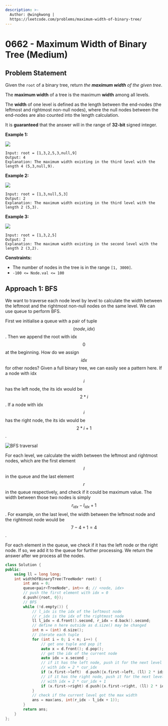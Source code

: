 ```yaml
---
description: >-
  Author: @wingkwong |
  https://leetcode.com/problems/maximum-width-of-binary-tree/
---
```


# 0662 - Maximum Width of Binary Tree (Medium)

## Problem Statement

Given the `root` of a binary tree, return _the **maximum width** of the given tree_.

The **maximum width** of a tree is the maximum **width** among all levels.

The **width** of one level is defined as the length between the end-nodes (the leftmost and rightmost non-null nodes), where the null nodes between the end-nodes are also counted into the length calculation.

It is **guaranteed** that the answer will in the range of **32-bit** signed integer.



**Example 1:**

![](https://assets.leetcode.com/uploads/2021/05/03/width1-tree.jpg)

```
Input: root = [1,3,2,5,3,null,9]
Output: 4
Explanation: The maximum width existing in the third level with the length 4 (5,3,null,9).
```

**Example 2:**

![](https://assets.leetcode.com/uploads/2021/05/03/width2-tree.jpg)

```
Input: root = [1,3,null,5,3]
Output: 2
Explanation: The maximum width existing in the third level with the length 2 (5,3).
```

**Example 3:**

![](https://assets.leetcode.com/uploads/2021/05/03/width3-tree.jpg)

```
Input: root = [1,3,2,5]
Output: 2
Explanation: The maximum width existing in the second level with the length 2 (3,2).
```

**Constraints:**

* The number of nodes in the tree is in the range `[1, 3000]`.
* `-100 <= Node.val <= 100`

## Approach 1: BFS

We want to traverse each node level by level to calculate the width between the leftmost and the rightmost non-null nodes on the same level. We can use queue to perform BFS.

First we initialise a queue with a pair of tuple $$(node, idx)$$. Then we append the root with idx $$0$$ at the beginning. How do we assign $$idx$$ for other nodes? Given a full binary tree, we can easily see a pattern here. If a node with idx $$i$$ has the left node, the its idx would be $$2 * i$$. If a node with idx $$i$$ has the right node, the its idx would be $$2 * i + 1$$. 

![BFS traversal](https://leetcode.com/problems/maximum-width-of-binary-tree/Figures/662/662\_bfs\_traversal.png)

For each level, we calculate the width between the leftmost and rightmost nodes, which are the first element $$l$$ in the queue and the last element $$r$$ in the queue respectively, and check if it could be maximum value. The width between those two nodes is simply $$r_{idx} - l_{idx} + 1$$. For example, on the last level, the width between the leftmost node and the rightmost node would be $$7 - 4 + 1 = 4$$.

For each element in the queue, we check if it has the left node or the right node. If so, we add it to the queue for further processing. We return the answer after we process all the nodes.

```cpp
class Solution {
public:
    using ll = long long;
    int widthOfBinaryTree(TreeNode* root) {
        int ans = 0;
        queue<pair<TreeNode*, int>> d; // <node, idx>
        // push the first element with idx = 0
        d.push({root, 0});
        // BFS
        while (!d.empty()) {
            // l_idx is the idx of the leftmost node
            // r_idx is the idx of the rightmost node
            ll l_idx = d.front().second, r_idx = d.back().second;
            // define n here outside as d.size() may be changed
            int n = (int) d.size();
            // iterate each tuple
            for (int i = 0; i < n; i++) {
                // get one tuple and pop it
                auto x = d.front(); d.pop();
                // get the idx of the current node
                auto idx = x.second ;
                // if it has the left node, push it for the next level
                // with idx = 2 * cur_idx
                if (x.first->left)  d.push({x.first->left, (ll) 2 * idx});
                // if it has the right node, push it for the next level
                // with idx = 2 * cur_idx + 1
                if (x.first->right) d.push({x.first->right, (ll) 2 * idx + 1});
            }
            // check if the current level got the max width
            ans = max(ans, int(r_idx - l_idx + 1));
        }
        return ans;
    }
};
```
